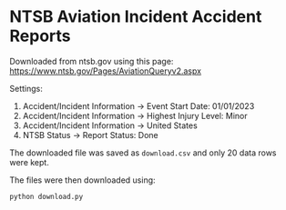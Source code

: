 # NTSB Aviation Incident Accident Reports

Downloaded from ntsb.gov using this page: https://www.ntsb.gov/Pages/AviationQueryv2.aspx

Settings:

1. Accident/Incident Information -> Event Start Date: 01/01/2023
2. Accident/Incident Information -> Highest Injury Level: Minor
3. Accident/Incident Information -> United States
3. NTSB Status -> Report Status: Done

The downloaded file was saved as `download.csv` and only 20 data rows were kept.

The files were then downloaded using:

`python download.py`